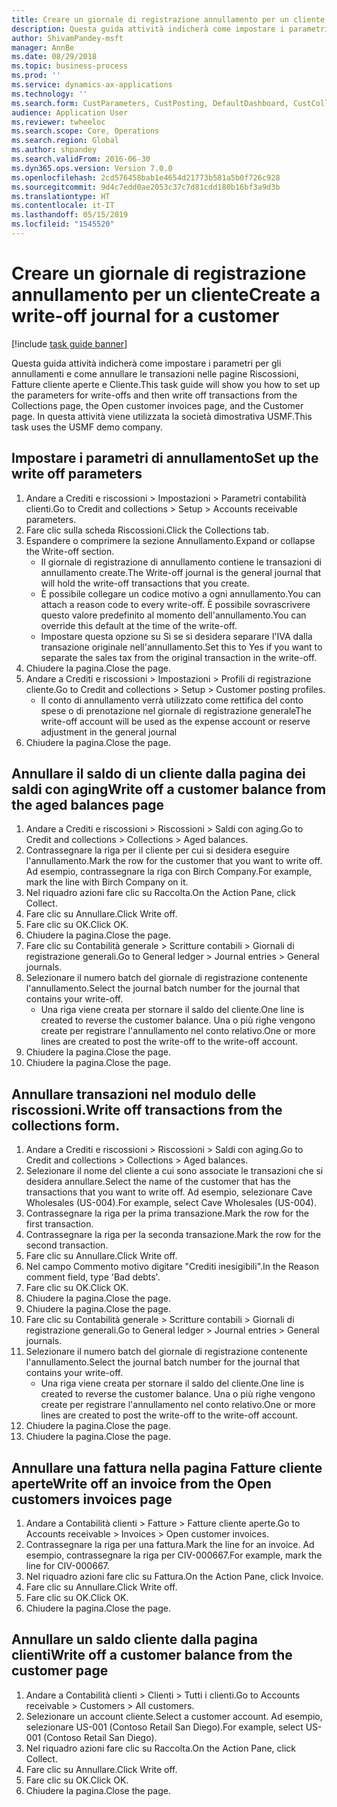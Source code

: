 ```yaml
---
title: Creare un giornale di registrazione annullamento per un cliente
description: Questa guida attività indicherà come impostare i parametri per gli annullamenti e come annullare le transazioni nelle pagine Riscossioni, Fatture cliente aperte e Cliente.
author: ShivamPandey-msft
manager: AnnBe
ms.date: 08/29/2018
ms.topic: business-process
ms.prod: ''
ms.service: dynamics-ax-applications
ms.technology: ''
ms.search.form: CustParameters, CustPosting, DefaultDashboard, CustCollectionsPoolsListPage, CustWriteOff, LedgerJournalTable, LedgerJournalTransDaily, CustCollections, CustOpenInvoicesListPage, CustTable
audience: Application User
ms.reviewer: twheeloc
ms.search.scope: Core, Operations
ms.search.region: Global
ms.author: shpandey
ms.search.validFrom: 2016-06-30
ms.dyn365.ops.version: Version 7.0.0
ms.openlocfilehash: 2cd576458bab1e4654d21773b581a5b0f726c928
ms.sourcegitcommit: 9d4c7edd0ae2053c37c7d81cdd180b16bf3a9d3b
ms.translationtype: HT
ms.contentlocale: it-IT
ms.lasthandoff: 05/15/2019
ms.locfileid: "1545520"
---
```

# <a name="create-a-write-off-journal-for-a-customer"></a><span data-ttu-id="f4f29-103">Creare un giornale di registrazione annullamento per un cliente</span><span class="sxs-lookup"><span data-stu-id="f4f29-103">Create a write-off journal for a customer</span></span>

[!include [task guide banner](../../includes/task-guide-banner.md)]

<span data-ttu-id="f4f29-104">Questa guida attività indicherà come impostare i parametri per gli annullamenti e come annullare le transazioni nelle pagine Riscossioni, Fatture cliente aperte e Cliente.</span><span class="sxs-lookup"><span data-stu-id="f4f29-104">This task guide will show you how to set up the parameters for write-offs and then write off transactions from the Collections page, the Open customer invoices page, and the Customer page.</span></span> <span data-ttu-id="f4f29-105">In questa attività viene utilizzata la società dimostrativa USMF.</span><span class="sxs-lookup"><span data-stu-id="f4f29-105">This task uses the USMF demo company.</span></span>


## <a name="set-up-the-write-off-parameters"></a><span data-ttu-id="f4f29-106">Impostare i parametri di annullamento</span><span class="sxs-lookup"><span data-stu-id="f4f29-106">Set up the write off parameters</span></span>
1. <span data-ttu-id="f4f29-107">Andare a Crediti e riscossioni > Impostazioni > Parametri contabilità clienti.</span><span class="sxs-lookup"><span data-stu-id="f4f29-107">Go to Credit and collections > Setup > Accounts receivable parameters.</span></span>
2. <span data-ttu-id="f4f29-108">Fare clic sulla scheda Riscossioni.</span><span class="sxs-lookup"><span data-stu-id="f4f29-108">Click the Collections tab.</span></span>
3. <span data-ttu-id="f4f29-109">Espandere o comprimere la sezione Annullamento.</span><span class="sxs-lookup"><span data-stu-id="f4f29-109">Expand or collapse the Write-off section.</span></span>
    * <span data-ttu-id="f4f29-110">Il giornale di registrazione di annullamento contiene le transazioni di annullamento create.</span><span class="sxs-lookup"><span data-stu-id="f4f29-110">The Write-off journal is the general journal that will hold the write-off transactions that you create.</span></span>  
    * <span data-ttu-id="f4f29-111">È possibile collegare un codice motivo a ogni annullamento.</span><span class="sxs-lookup"><span data-stu-id="f4f29-111">You can attach a reason code to every write-off.</span></span> <span data-ttu-id="f4f29-112">È possibile sovrascrivere questo valore predefinito al momento dell'annullamento.</span><span class="sxs-lookup"><span data-stu-id="f4f29-112">You can override this default at the time of the write-off.</span></span>  
    * <span data-ttu-id="f4f29-113">Impostare questa opzione su Sì se si desidera separare l'IVA dalla transazione originale nell'annullamento.</span><span class="sxs-lookup"><span data-stu-id="f4f29-113">Set this to Yes if you want to separate the sales tax from the original transaction in the write-off.</span></span>  
4. <span data-ttu-id="f4f29-114">Chiudere la pagina.</span><span class="sxs-lookup"><span data-stu-id="f4f29-114">Close the page.</span></span>
5. <span data-ttu-id="f4f29-115">Andare a Crediti e riscossioni > Impostazioni > Profili di registrazione cliente.</span><span class="sxs-lookup"><span data-stu-id="f4f29-115">Go to Credit and collections > Setup > Customer posting profiles.</span></span>
    * <span data-ttu-id="f4f29-116">Il conto di annullamento verrà utilizzato come rettifica del conto spese o di prenotazione nel giornale di registrazione generale</span><span class="sxs-lookup"><span data-stu-id="f4f29-116">The write-off account will be used as the expense account or reserve adjustment in the general journal</span></span>   
6. <span data-ttu-id="f4f29-117">Chiudere la pagina.</span><span class="sxs-lookup"><span data-stu-id="f4f29-117">Close the page.</span></span>

## <a name="write-off-a-customer-balance-from-the-aged-balances-page"></a><span data-ttu-id="f4f29-118">Annullare il saldo di un cliente dalla pagina dei saldi con aging</span><span class="sxs-lookup"><span data-stu-id="f4f29-118">Write off a customer balance from the aged balances page</span></span>
1. <span data-ttu-id="f4f29-119">Andare a Crediti e riscossioni > Riscossioni > Saldi con aging.</span><span class="sxs-lookup"><span data-stu-id="f4f29-119">Go to Credit and collections > Collections > Aged balances.</span></span>
2. <span data-ttu-id="f4f29-120">Contrassegnare la riga per il cliente per cui si desidera eseguire l'annullamento.</span><span class="sxs-lookup"><span data-stu-id="f4f29-120">Mark the row for the customer that you want to write off.</span></span> <span data-ttu-id="f4f29-121">Ad esempio, contrassegnare la riga con Birch Company.</span><span class="sxs-lookup"><span data-stu-id="f4f29-121">For example, mark the line with Birch Company on it.</span></span>
3. <span data-ttu-id="f4f29-122">Nel riquadro azioni fare clic su Raccolta.</span><span class="sxs-lookup"><span data-stu-id="f4f29-122">On the Action Pane, click Collect.</span></span>
4. <span data-ttu-id="f4f29-123">Fare clic su Annullare.</span><span class="sxs-lookup"><span data-stu-id="f4f29-123">Click Write off.</span></span>
5. <span data-ttu-id="f4f29-124">Fare clic su OK.</span><span class="sxs-lookup"><span data-stu-id="f4f29-124">Click OK.</span></span>
6. <span data-ttu-id="f4f29-125">Chiudere la pagina.</span><span class="sxs-lookup"><span data-stu-id="f4f29-125">Close the page.</span></span>
7. <span data-ttu-id="f4f29-126">Fare clic su Contabilità generale > Scritture contabili > Giornali di registrazione generali.</span><span class="sxs-lookup"><span data-stu-id="f4f29-126">Go to General ledger > Journal entries > General journals.</span></span>
8. <span data-ttu-id="f4f29-127">Selezionare il numero batch del giornale di registrazione contenente l'annullamento.</span><span class="sxs-lookup"><span data-stu-id="f4f29-127">Select the journal batch number for the journal that contains your write-off.</span></span>
    * <span data-ttu-id="f4f29-128">Una riga viene creata per stornare il saldo del cliente.</span><span class="sxs-lookup"><span data-stu-id="f4f29-128">One line is created to reverse the customer balance.</span></span> <span data-ttu-id="f4f29-129">Una o più righe vengono create per registrare l'annullamento nel conto relativo.</span><span class="sxs-lookup"><span data-stu-id="f4f29-129">One or more lines are created to post the write-off to the write-off account.</span></span>  
9. <span data-ttu-id="f4f29-130">Chiudere la pagina.</span><span class="sxs-lookup"><span data-stu-id="f4f29-130">Close the page.</span></span>
10. <span data-ttu-id="f4f29-131">Chiudere la pagina.</span><span class="sxs-lookup"><span data-stu-id="f4f29-131">Close the page.</span></span>

## <a name="write-off-transactions-from-the-collections-form"></a><span data-ttu-id="f4f29-132">Annullare transazioni nel modulo delle riscossioni.</span><span class="sxs-lookup"><span data-stu-id="f4f29-132">Write off transactions from the collections form.</span></span>
1. <span data-ttu-id="f4f29-133">Andare a Crediti e riscossioni > Riscossioni > Saldi con aging.</span><span class="sxs-lookup"><span data-stu-id="f4f29-133">Go to Credit and collections > Collections > Aged balances.</span></span>
2. <span data-ttu-id="f4f29-134">Selezionare il nome del cliente a cui sono associate le transazioni che si desidera annullare.</span><span class="sxs-lookup"><span data-stu-id="f4f29-134">Select the name of the customer that has the transactions that you want to write off.</span></span> <span data-ttu-id="f4f29-135">Ad esempio, selezionare Cave Wholesales (US-004).</span><span class="sxs-lookup"><span data-stu-id="f4f29-135">For example, select Cave Wholesales (US-004).</span></span>
3. <span data-ttu-id="f4f29-136">Contrassegnare la riga per la prima transazione.</span><span class="sxs-lookup"><span data-stu-id="f4f29-136">Mark the row for the first transaction.</span></span>
4. <span data-ttu-id="f4f29-137">Contrassegnare la riga per la seconda transazione.</span><span class="sxs-lookup"><span data-stu-id="f4f29-137">Mark the row for the second transaction.</span></span>
5. <span data-ttu-id="f4f29-138">Fare clic su Annullare.</span><span class="sxs-lookup"><span data-stu-id="f4f29-138">Click Write off.</span></span>
6. <span data-ttu-id="f4f29-139">Nel campo Commento motivo digitare "Crediti inesigibili".</span><span class="sxs-lookup"><span data-stu-id="f4f29-139">In the Reason comment field, type 'Bad debts'.</span></span>
7. <span data-ttu-id="f4f29-140">Fare clic su OK.</span><span class="sxs-lookup"><span data-stu-id="f4f29-140">Click OK.</span></span>
8. <span data-ttu-id="f4f29-141">Chiudere la pagina.</span><span class="sxs-lookup"><span data-stu-id="f4f29-141">Close the page.</span></span>
9. <span data-ttu-id="f4f29-142">Chiudere la pagina.</span><span class="sxs-lookup"><span data-stu-id="f4f29-142">Close the page.</span></span>
10. <span data-ttu-id="f4f29-143">Fare clic su Contabilità generale > Scritture contabili > Giornali di registrazione generali.</span><span class="sxs-lookup"><span data-stu-id="f4f29-143">Go to General ledger > Journal entries > General journals.</span></span>
11. <span data-ttu-id="f4f29-144">Selezionare il numero batch del giornale di registrazione contenente l'annullamento.</span><span class="sxs-lookup"><span data-stu-id="f4f29-144">Select the journal batch number for the journal that contains your write-off.</span></span>
    * <span data-ttu-id="f4f29-145">Una riga viene creata per stornare il saldo del cliente.</span><span class="sxs-lookup"><span data-stu-id="f4f29-145">One line is created to reverse the customer balance.</span></span> <span data-ttu-id="f4f29-146">Una o più righe vengono create per registrare l'annullamento nel conto relativo.</span><span class="sxs-lookup"><span data-stu-id="f4f29-146">One or more lines are created to post the write-off to the write-off account.</span></span>  
12. <span data-ttu-id="f4f29-147">Chiudere la pagina.</span><span class="sxs-lookup"><span data-stu-id="f4f29-147">Close the page.</span></span>
13. <span data-ttu-id="f4f29-148">Chiudere la pagina.</span><span class="sxs-lookup"><span data-stu-id="f4f29-148">Close the page.</span></span>

## <a name="write-off-an-invoice-from-the-open-customers-invoices-page"></a><span data-ttu-id="f4f29-149">Annullare una fattura nella pagina Fatture cliente aperte</span><span class="sxs-lookup"><span data-stu-id="f4f29-149">Write off an invoice from the Open customers invoices page</span></span>
1. <span data-ttu-id="f4f29-150">Andare a Contabilità clienti > Fatture > Fatture cliente aperte.</span><span class="sxs-lookup"><span data-stu-id="f4f29-150">Go to Accounts receivable > Invoices > Open customer invoices.</span></span>
2. <span data-ttu-id="f4f29-151">Contrassegnare la riga per una fattura.</span><span class="sxs-lookup"><span data-stu-id="f4f29-151">Mark the line for an invoice.</span></span> <span data-ttu-id="f4f29-152">Ad esempio, contrassegnare la riga per CIV-000667.</span><span class="sxs-lookup"><span data-stu-id="f4f29-152">For example, mark the line for CIV-000667.</span></span>
3. <span data-ttu-id="f4f29-153">Nel riquadro azioni fare clic su Fattura.</span><span class="sxs-lookup"><span data-stu-id="f4f29-153">On the Action Pane, click Invoice.</span></span>
4. <span data-ttu-id="f4f29-154">Fare clic su Annullare.</span><span class="sxs-lookup"><span data-stu-id="f4f29-154">Click Write off.</span></span>
5. <span data-ttu-id="f4f29-155">Fare clic su OK.</span><span class="sxs-lookup"><span data-stu-id="f4f29-155">Click OK.</span></span>
6. <span data-ttu-id="f4f29-156">Chiudere la pagina.</span><span class="sxs-lookup"><span data-stu-id="f4f29-156">Close the page.</span></span>

## <a name="write-off-a-customer-balance-from-the-customer-page"></a><span data-ttu-id="f4f29-157">Annullare un saldo cliente dalla pagina clienti</span><span class="sxs-lookup"><span data-stu-id="f4f29-157">Write off a customer balance from the customer page</span></span>
1. <span data-ttu-id="f4f29-158">Andare a Contabilità clienti > Clienti > Tutti i clienti.</span><span class="sxs-lookup"><span data-stu-id="f4f29-158">Go to Accounts receivable > Customers > All customers.</span></span>
2. <span data-ttu-id="f4f29-159">Selezionare un account cliente.</span><span class="sxs-lookup"><span data-stu-id="f4f29-159">Select a customer account.</span></span> <span data-ttu-id="f4f29-160">Ad esempio, selezionare US-001 (Contoso Retail San Diego).</span><span class="sxs-lookup"><span data-stu-id="f4f29-160">For example, select US-001 (Contoso Retail San Diego).</span></span>
3. <span data-ttu-id="f4f29-161">Nel riquadro azioni fare clic su Raccolta.</span><span class="sxs-lookup"><span data-stu-id="f4f29-161">On the Action Pane, click Collect.</span></span>
4. <span data-ttu-id="f4f29-162">Fare clic su Annullare.</span><span class="sxs-lookup"><span data-stu-id="f4f29-162">Click Write off.</span></span>
5. <span data-ttu-id="f4f29-163">Fare clic su OK.</span><span class="sxs-lookup"><span data-stu-id="f4f29-163">Click OK.</span></span>
6. <span data-ttu-id="f4f29-164">Chiudere la pagina.</span><span class="sxs-lookup"><span data-stu-id="f4f29-164">Close the page.</span></span>

